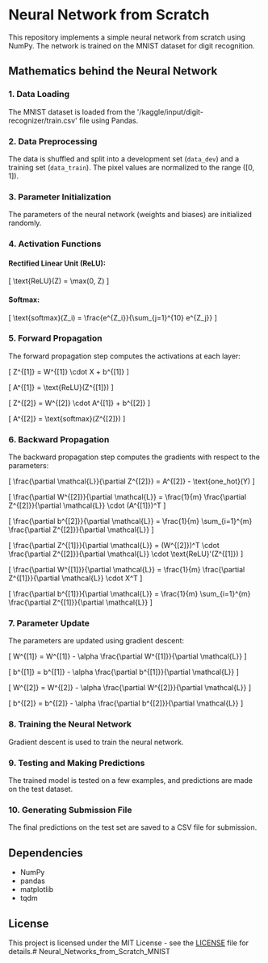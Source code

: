 # Neural Network from Scratch

This repository implements a simple neural network from scratch using NumPy. The network is trained on the MNIST dataset for digit recognition.

## Mathematics behind the Neural Network

### 1. **Data Loading**

The MNIST dataset is loaded from the '/kaggle/input/digit-recognizer/train.csv' file using Pandas.

### 2. **Data Preprocessing**

The data is shuffled and split into a development set (`data_dev`) and a training set (`data_train`). The pixel values are normalized to the range \([0, 1]\).

### 3. **Parameter Initialization**

The parameters of the neural network (weights and biases) are initialized randomly.

### 4. **Activation Functions**

#### Rectified Linear Unit (ReLU):
\[ \text{ReLU}(Z) = \max(0, Z) \]

#### Softmax:
\[ \text{softmax}(Z_i) = \frac{e^{Z_i}}{\sum_{j=1}^{10} e^{Z_j}} \]

### 5. **Forward Propagation**

The forward propagation step computes the activations at each layer:

\[ Z^{[1]} = W^{[1]} \cdot X + b^{[1]} \]

\[ A^{[1]} = \text{ReLU}(Z^{[1]}) \]

\[ Z^{[2]} = W^{[2]} \cdot A^{[1]} + b^{[2]} \]

\[ A^{[2]} = \text{softmax}(Z^{[2]}) \]

### 6. **Backward Propagation**

The backward propagation step computes the gradients with respect to the parameters:

\[ \frac{\partial \mathcal{L}}{\partial Z^{[2]}} = A^{[2]} - \text{one\_hot}(Y) \]

\[ \frac{\partial W^{[2]}}{\partial \mathcal{L}} = \frac{1}{m} \frac{\partial Z^{[2]}}{\partial \mathcal{L}} \cdot (A^{[1]})^T \]

\[ \frac{\partial b^{[2]}}{\partial \mathcal{L}} = \frac{1}{m} \sum_{i=1}^{m} \frac{\partial Z^{[2]}}{\partial \mathcal{L}} \]

\[ \frac{\partial Z^{[1]}}{\partial \mathcal{L}} = (W^{[2]})^T \cdot \frac{\partial Z^{[2]}}{\partial \mathcal{L}} \cdot \text{ReLU}'(Z^{[1]}) \]

\[ \frac{\partial W^{[1]}}{\partial \mathcal{L}} = \frac{1}{m} \frac{\partial Z^{[1]}}{\partial \mathcal{L}} \cdot X^T \]

\[ \frac{\partial b^{[1]}}{\partial \mathcal{L}} = \frac{1}{m} \sum_{i=1}^{m} \frac{\partial Z^{[1]}}{\partial \mathcal{L}} \]

### 7. **Parameter Update**

The parameters are updated using gradient descent:

\[ W^{[1]} = W^{[1]} - \alpha \frac{\partial W^{[1]}}{\partial \mathcal{L}} \]

\[ b^{[1]} = b^{[1]} - \alpha \frac{\partial b^{[1]}}{\partial \mathcal{L}} \]

\[ W^{[2]} = W^{[2]} - \alpha \frac{\partial W^{[2]}}{\partial \mathcal{L}} \]

\[ b^{[2]} = b^{[2]} - \alpha \frac{\partial b^{[2]}}{\partial \mathcal{L}} \]

### 8. **Training the Neural Network**

Gradient descent is used to train the neural network.

### 9. **Testing and Making Predictions**

The trained model is tested on a few examples, and predictions are made on the test dataset.

### 10. **Generating Submission File**

The final predictions on the test set are saved to a CSV file for submission.

## Dependencies

- NumPy
- pandas
- matplotlib
- tqdm

## License

This project is licensed under the MIT License - see the [LICENSE](LICENSE) file for details.# Neural_Networks_from_Scratch_MNIST
